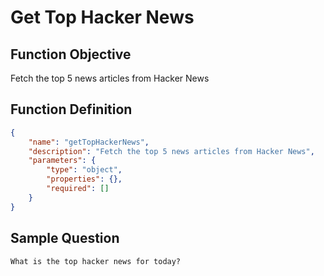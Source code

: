 # Get Top Hacker News

## Function Objective
Fetch the top 5 news articles from Hacker News

## Function Definition

```json
{
    "name": "getTopHackerNews",
    "description": "Fetch the top 5 news articles from Hacker News",
    "parameters": {
        "type": "object",
        "properties": {},
        "required": []
    }
}
```

## Sample Question
```
What is the top hacker news for today?
```